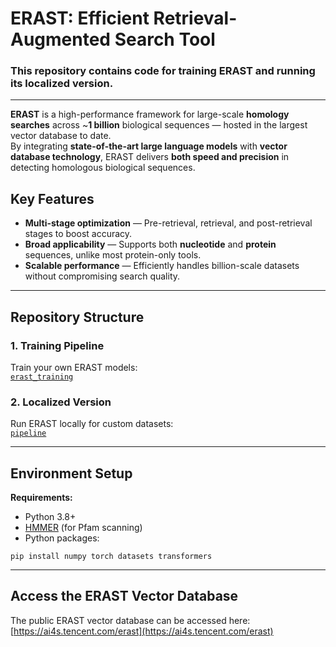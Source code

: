 # ERAST: Efficient Retrieval-Augmented Search Tool  
### This repository contains code for training ERAST and running its localized version.
---
**ERAST** is a high-performance framework for large-scale **homology searches** across ~**1 billion** biological sequences — hosted in the largest vector database to date.  
By integrating **state-of-the-art large language models** with **vector database technology**, ERAST delivers **both speed and precision** in detecting homologous biological sequences.  

## Key Features
- **Multi-stage optimization** — Pre-retrieval, retrieval, and post-retrieval stages to boost accuracy.  
- **Broad applicability** — Supports both **nucleotide** and **protein** sequences, unlike most protein-only tools.  
- **Scalable performance** — Efficiently handles billion-scale datasets without compromising search quality.  

---

## Repository Structure

### 1. Training Pipeline  
Train your own ERAST models:  
[`erast_training`](https://github.com/TencentAILabHealthcare/ERAST/tree/main/erast_training)  

### 2. Localized Version  
Run ERAST locally for custom datasets:  
[`pipeline`](https://github.com/TencentAILabHealthcare/ERAST/tree/main/pipeline)  

---

## Environment Setup

**Requirements:**  
- Python 3.8+  
- [HMMER](http://hmmer.org/) (for Pfam scanning)  
- Python packages:  

```
pip install numpy torch datasets transformers
```

---

## Access the ERAST Vector Database

The public ERAST vector database can be accessed here:  
[https://ai4s.tencent.com/erast](https://ai4s.tencent.com/erast)



